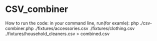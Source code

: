 # CSV_combiner

How to run the code: 
in your command line, run(for examle): php ./csv-combiner.php ./fixtures/accessories.csv ./fixtures/clothing.csv ./fixtures/household_cleaners.csv > combined.csv
